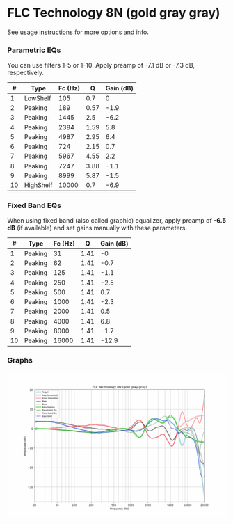 # FLC Technology 8N (gold gray gray)
See [usage instructions](https://github.com/jaakkopasanen/AutoEq#usage) for more options and info.

### Parametric EQs
You can use filters 1-5 or 1-10. Apply preamp of -7.1 dB or -7.3 dB, respectively.

|   # | Type      |   Fc (Hz) |    Q |   Gain (dB) |
|-----|-----------|-----------|------|-------------|
|   1 | LowShelf  |       105 | 0.7  |         0   |
|   2 | Peaking   |       189 | 0.57 |        -1.9 |
|   3 | Peaking   |      1445 | 2.5  |        -6.2 |
|   4 | Peaking   |      2384 | 1.59 |         5.8 |
|   5 | Peaking   |      4987 | 2.95 |         6.4 |
|   6 | Peaking   |       724 | 2.15 |         0.7 |
|   7 | Peaking   |      5967 | 4.55 |         2.2 |
|   8 | Peaking   |      7247 | 3.88 |        -1.1 |
|   9 | Peaking   |      8999 | 5.87 |        -1.5 |
|  10 | HighShelf |     10000 | 0.7  |        -6.9 |

### Fixed Band EQs
When using fixed band (also called graphic) equalizer, apply preamp of **-6.5 dB** (if available) and set gains manually with these parameters.

|   # | Type    |   Fc (Hz) |    Q |   Gain (dB) |
|-----|---------|-----------|------|-------------|
|   1 | Peaking |        31 | 1.41 |        -0   |
|   2 | Peaking |        62 | 1.41 |        -0.7 |
|   3 | Peaking |       125 | 1.41 |        -1.1 |
|   4 | Peaking |       250 | 1.41 |        -2.5 |
|   5 | Peaking |       500 | 1.41 |         0.7 |
|   6 | Peaking |      1000 | 1.41 |        -2.3 |
|   7 | Peaking |      2000 | 1.41 |         0.5 |
|   8 | Peaking |      4000 | 1.41 |         6.8 |
|   9 | Peaking |      8000 | 1.41 |        -1.7 |
|  10 | Peaking |     16000 | 1.41 |       -12.9 |

### Graphs
![](./FLC%20Technology%208N%20(gold%20gray%20gray).png)
